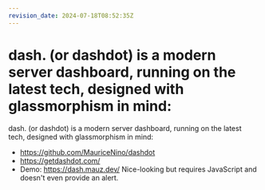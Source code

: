 ```yaml
---
revision_date: 2024-07-18T08:52:35Z
---
```

# dash. (or dashdot) is a modern server dashboard, running on the latest tech, designed with glassmorphism in mind:
dash. (or dashdot) is a modern server dashboard, running on the latest tech, designed with glassmorphism in mind:
* https://github.com/MauriceNino/dashdot
* https://getdashdot.com/
* Demo: https://dash.mauz.dev/
Nice-looking but requires JavaScript and doesn't even provide an alert.